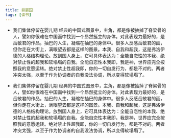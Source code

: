 ```yaml
---
title: 巨婴国
tags: [读书]
---
```


- 我们集体停留在婴儿期 经典的中国式图景中，主角，都是像被抽掉了脊梁骨的人，譬如你很难在中国画中找到一个昂然挺立的身体。对此表现力最好的，是岳敏君的作品。抽巴的人生，凝缩在抽巴的身体中。很多人反感岳敏君的画，但你走在大街上，满眼望去都是这样的图景。本我、自我和超我，这是弗洛伊德的人格结构理论。放到国人身上，它可具体表达为：全能自恋性的本我、绝对禁止性的超我和软塌塌的自我。全能自恋性本我即，我是神，世界应完全按照我的意愿运转。绝对禁止性超我即，你的一切自发行为，都是不对的。两者冲突太强，以至于作为协调者的自我没法协调，所以变得软塌塌了。

- 我们集体停留在婴儿期 经典的中国式图景中，主角，都是像被抽掉了脊梁骨的人，譬如你很难在中国画中找到一个昂然挺立的身体。对此表现力最好的，是岳敏君的作品。抽巴的人生，凝缩在抽巴的身体中。很多人反感岳敏君的画，但你走在大街上，满眼望去都是这样的图景。本我、自我和超我，这是弗洛伊德的人格结构理论。放到国人身上，它可具体表达为：全能自恋性的本我、绝对禁止性的超我和软塌塌的自我。全能自恋性本我即，我是神，世界应完全按照我的意愿运转。绝对禁止性超我即，你的一切自发行为，都是不对的。两者冲突太强，以至于作为协调者的自我没法协调，所以变得软塌塌了。

